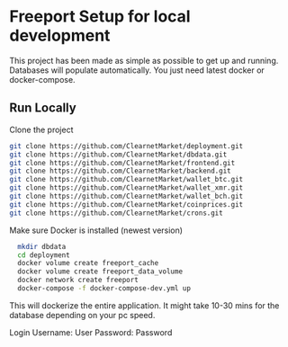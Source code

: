 
# Freeport Setup for local development

This project has been made as simple as possible to get up and running.
Databases will populate automatically.  You just need latest docker or docker-compose.



## Run Locally

Clone the project

```bash
git clone https://github.com/ClearnetMarket/deployment.git
git clone https://github.com/ClearnetMarket/dbdata.git
git clone https://github.com/ClearnetMarket/frontend.git
git clone https://github.com/ClearnetMarket/backend.git
git clone https://github.com/ClearnetMarket/wallet_btc.git
git clone https://github.com/ClearnetMarket/wallet_xmr.git
git clone https://github.com/ClearnetMarket/wallet_bch.git
git clone https://github.com/ClearnetMarket/coinprices.git
git clone https://github.com/ClearnetMarket/crons.git
```
Make sure Docker is installed (newest version)

```bash
  mkdir dbdata
  cd deployment
  docker volume create freeport_cache
  docker volume create freeport_data_volume
  docker network create freeport
  docker-compose -f docker-compose-dev.yml up
```

This will dockerize the entire application.  It might take 10-30 mins
for the database depending on your pc speed.

Login
Username: User
Password: Password

